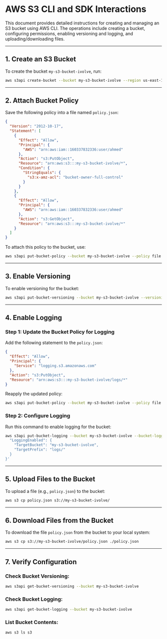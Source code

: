 
# AWS S3 CLI and SDK Interactions

This document provides detailed instructions for creating and managing an S3 bucket using AWS CLI. The operations include creating a bucket, configuring permissions, enabling versioning and logging, and uploading/downloading files.

---

## 1. Create an S3 Bucket
To create the bucket `my-s3-bucket-ivolve`, run:
```bash
aws s3api create-bucket --bucket my-s3-bucket-ivolve --region us-east-1
```

---

## 2. Attach Bucket Policy
Save the following policy into a file named `policy.json`:
```json
{
  "Version": "2012-10-17",
  "Statement": [
    {
      "Effect": "Allow",
      "Principal": {
        "AWS": "arn:aws:iam::160337832336:user/ahmed"
      },
      "Action": "s3:PutObject",
      "Resource": "arn:aws:s3:::my-s3-bucket-ivolve/*",
      "Condition": {
        "StringEquals": {
          "s3:x-amz-acl": "bucket-owner-full-control"
        }
      }
    },
    {
      "Effect": "Allow",
      "Principal": {
        "AWS": "arn:aws:iam::160337832336:user/ahmed"
      },
      "Action": "s3:GetObject",
      "Resource": "arn:aws:s3:::my-s3-bucket-ivolve/*"
    }
  ]
}
```

To attach this policy to the bucket, use:
```bash
aws s3api put-bucket-policy --bucket my-s3-bucket-ivolve --policy file://policy.json
```

---

## 3. Enable Versioning
To enable versioning for the bucket:
```bash
aws s3api put-bucket-versioning --bucket my-s3-bucket-ivolve --versioning-configuration Status=Enabled
```

---

## 4. Enable Logging
### Step 1: Update the Bucket Policy for Logging
Add the following statement to the `policy.json`:
```json
{
  "Effect": "Allow",
  "Principal": {
    "Service": "logging.s3.amazonaws.com"
  },
  "Action": "s3:PutObject",
  "Resource": "arn:aws:s3:::my-s3-bucket-ivolve/logs/*"
}
```
Reapply the updated policy:
```bash
aws s3api put-bucket-policy --bucket my-s3-bucket-ivolve --policy file://policy.json
```

### Step 2: Configure Logging
Run this command to enable logging for the bucket:
```bash
aws s3api put-bucket-logging --bucket my-s3-bucket-ivolve --bucket-logging-status '{
  "LoggingEnabled": {
    "TargetBucket": "my-s3-bucket-ivolve",
    "TargetPrefix": "logs/"
  }
}'
```

---

## 5. Upload Files to the Bucket
To upload a file (e.g., `policy.json`) to the bucket:
```bash
aws s3 cp policy.json s3://my-s3-bucket-ivolve/
```

---

## 6. Download Files from the Bucket
To download the file `policy.json` from the bucket to your local system:
```bash
aws s3 cp s3://my-s3-bucket-ivolve/policy.json ./policy.json
```

---

## 7. Verify Configuration
### Check Bucket Versioning:
```bash
aws s3api get-bucket-versioning --bucket my-s3-bucket-ivolve
```

### Check Bucket Logging:
```bash
aws s3api get-bucket-logging --bucket my-s3-bucket-ivolve
```

### List Bucket Contents:
```bash
aws s3 ls s3
